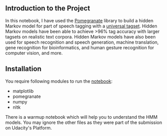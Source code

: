 ## Introduction to the Project

In this notebook, I have used the [Pomegranate](https://github.com/jmschrei/pomegranate) library to build a hidden Markov model for part of speech tagging with a [universal tagset](http://www.petrovi.de/data/universal.pdf). Hidden Markov models have been able to achieve >96% tag accuracy with larger tagsets on realistic text corpora. Hidden Markov models have also been used for speech recognition and speech generation, machine translation, gene recognition for bioinformatics, and human gesture recognition for computer vision, and more.

## Installation
You require following modules to run the [notebook](https://github.com/hjain5164/Udacity-NLP-Nanodegree/blob/master/Part%20of%20Speech%20Tagger%20using%20HMM%20-%20Project%20Work-2/HMM%20Tagger.ipynb):
* matplotlib
* pomegranate
* numpy
* nltk

There is a warmup notebook which will help you to understand the HMM models.
You may ignore the other files as they were part of the submission on Udacity's Platform.
